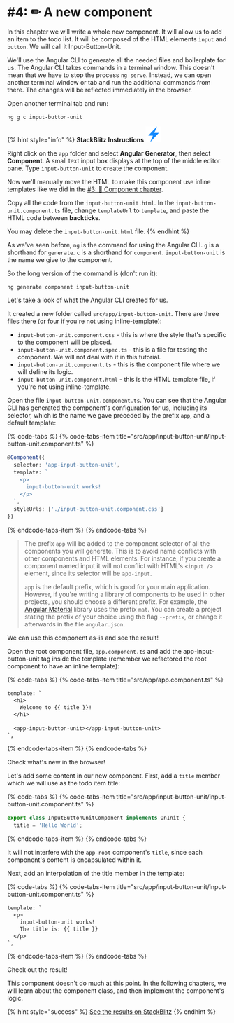 # \#4: ✏ A new component

In this chapter we will write a whole new component. It will allow us to add an item to the todo list. It will be composed of the HTML elements `input` and `button`. We will call it Input-Button-Unit.

We'll use the Angular CLI to generate all the needed files and boilerplate for us. The Angular CLI takes commands in a terminal window. This doesn't mean that we have to stop the process `ng serve`. Instead, we can open another terminal window or tab and run the additional commands from there. The changes will be reflected immediately in the browser.

Open another terminal tab and run:

```text
ng g c input-button-unit
```

{% hint style="info" %}
**StackBlitz Instructions** ![](.gitbook/assets/stackblitz-hint.svg)

Right click on the `app` folder and select **Angular Generator**, then select **Component**. A small text input box displays at the top of the middle editor pane. Type `input-button-unit` to create the component.

Now we'll manually move the HTML to make this component use inline templates like we did in the [#3: 📐 Component chapter](https://ng-girls.gitbook.io/todo-list-tutorial/component#inline-template).

Copy all the code from the `input-button-unit.html`. In the `input-button-unit.component.ts` file, change `templateUrl` to `template`, and paste the HTML code between **backticks**.

You may delete the `input-button-unit.html` file.
{% endhint %}

As we've seen before, `ng` is the command for using the Angular CLI. `g` is a shorthand for `generate`. `c` is a shorthand for `component`. `input-button-unit` is the name we give to the component.

So the long version of the command is \(don't run it\):

```text
ng generate component input-button-unit
```

Let's take a look of what the Angular CLI created for us.

It created a new folder called `src/app/input-button-unit`. There are three files there \(or four if you're not using inline-template\):

* `input-button-unit.component.css` - this is where the style that's specific to the component will be placed.
* `input-button-unit.component.spec.ts` - this is a file for testing the component. We will not deal with it in this tutorial.
* `input-button-unit.component.ts` - this is the component file where we will define its logic.
* `input-button-unit.component.html` - this is the HTML template file, if you're not using inline-template.

Open the file `input-button-unit.component.ts`. You can see that the Angular CLI has generated the component's configuration for us, including its selector, which is the name we gave preceded by the prefix `app`, and a default template:

{% code-tabs %}
{% code-tabs-item title="src/app/input-button-unit/input-button-unit.component.ts" %}
```typescript
@Component({
  selector: 'app-input-button-unit',
  template: `
    <p>
      input-button-unit works!
    </p>
  `,
  styleUrls: ['./input-button-unit.component.css']
})
```
{% endcode-tabs-item %}
{% endcode-tabs %}

> The prefix `app` will be added to the component selector of all the components you will generate. This is to avoid name conflicts with other components and HTML elements. For instance, if you create a component named input it will not conflict with HTML's `<input />` element, since its selector will be `app-input`.
>
> `app` is the default prefix, which is good for your main application. However, if you're writing a library of components to be used in other projects, you should choose a different prefix. For example, the [Angular Material](https://material.angular.io/) library uses the prefix `mat`. You can create a project stating the prefix of your choice using the flag `--prefix`, or change it afterwards in the file `angular.json`.

We can use this component as-is and see the result!

Open the root component file, `app.component.ts` and add the app-input-button-unit tag inside the template \(remember we refactored the root component to have an inline template\):

{% code-tabs %}
{% code-tabs-item title="src/app/app.component.ts" %}
```markup
template: `
  <h1>
    Welcome to {{ title }}!
  </h1>

  <app-input-button-unit></app-input-button-unit>
`,
```
{% endcode-tabs-item %}
{% endcode-tabs %}

Check what's new in the browser!

Let's add some content in our new component. First, add a `title` member which we will use as the todo item title:

{% code-tabs %}
{% code-tabs-item title="src/app/input-button-unit/input-button-unit.component.ts" %}
```typescript
export class InputButtonUnitComponent implements OnInit {
  title = 'Hello World';
```
{% endcode-tabs-item %}
{% endcode-tabs %}

It will not interfere with the `app-root` component's `title`, since each component's content is encapsulated within it.

Next, add an interpolation of the title member in the template:

{% code-tabs %}
{% code-tabs-item title="src/app/input-button-unit/input-button-unit.component.ts" %}
```markup
template: `
  <p>
    input-button-unit works!
    The title is: {{ title }}
  </p>
`,
```
{% endcode-tabs-item %}
{% endcode-tabs %}

Check out the result!

This component doesn't do much at this point. In the following chapters, we will learn about the component class, and then implement the component's logic.


{% hint style="success" %}
[See the results on StackBlitz](https://stackblitz.com/github/ng-girls/todo-list-tutorial/tree/master/examples/04-a-new-component )
{% endhint %}